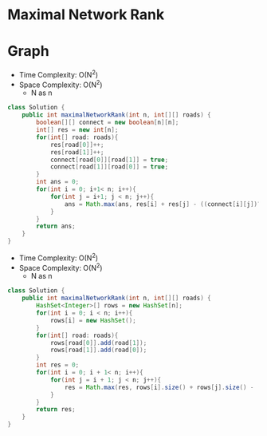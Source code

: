 # Maximal Network Rank

# Graph

- Time Complexity: O(N<sup>2</sup>)
- Space Complexity: O(N<sup>2</sup>)
  - N as n

```java
class Solution {
    public int maximalNetworkRank(int n, int[][] roads) {
        boolean[][] connect = new boolean[n][n];
        int[] res = new int[n];
        for(int[] road: roads){
            res[road[0]]++;
            res[road[1]]++;
            connect[road[0]][road[1]] = true;
            connect[road[1]][road[0]] = true;
        }
        int ans = 0;
        for(int i = 0; i+1< n; i++){
            for(int j = i+1; j < n; j++){
                ans = Math.max(ans, res[i] + res[j] - ((connect[i][j])? 1: 0));
            }
        }
        return ans;
    }
}
```

- Time Complexity: O(N<sup>2</sup>)
- Space Complexity: O(N<sup>2</sup>)
  - N as n

```java
class Solution {
    public int maximalNetworkRank(int n, int[][] roads) {
        HashSet<Integer>[] rows = new HashSet[n];
        for(int i = 0; i < n; i++){
            rows[i] = new HashSet();
        }
        for(int[] road: roads){
            rows[road[0]].add(road[1]);
            rows[road[1]].add(road[0]);
        }
        int res = 0;
        for(int i = 0; i + 1< n; i++){
            for(int j = i + 1; j < n; j++){
                res = Math.max(res, rows[i].size() + rows[j].size() - (rows[i].contains(j)?1:0));
            }
        }
        return res;
    }
}
```
